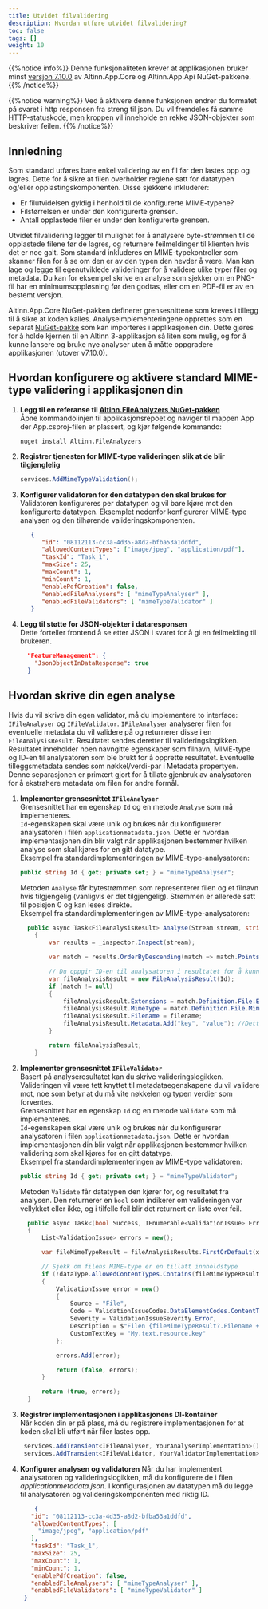 ```yaml
---
title: Utvidet filvalidering
description: Hvordan utføre utvidet filvalidering?
toc: false
tags: []
weight: 10
---
```


{{%notice info%}}
Denne funksjonaliteten krever at applikasjonen bruker minst [versjon 7.10.0](https://github.com/Altinn/app-lib-dotnet/releases/tag/v7.10.0) av Altinn.App.Core og Altinn.App.Api NuGet-pakkene.
{{% /notice%}}

{{%notice warning%}}
Ved å aktivere denne funksjonen endrer du formatet på svaret i http responsen fra streng til json. Du vil fremdeles få samme HTTP-statuskode, men kroppen vil inneholde en rekke JSON-objekter som beskriver feilen.
{{% /notice%}}


## Innledning
Som standard utføres bare enkel validering av en fil før den lastes opp og lagres. Dette for å sikre at filen overholder reglene satt for datatypen og/eller opplastingskomponenten. Disse sjekkene inkluderer:
* Er filutvidelsen gyldig i henhold til de konfigurerte MIME-typene?
* Filstørrelsen er under den konfigurerte grensen.
* Antall opplastede filer er under den konfigurerte grensen.

Utvidet filvalidering legger til mulighet for å analysere byte-strømmen til de opplastede filene før de lagres, og returnere feilmeldinger til klienten hvis det er noe galt. Som standard inkluderes en MIME-typekontroller som skanner filen for å se om den er av den typen den hevder å være. Man kan lage og legge til egenutviklede valideringer for å validere ulike typer filer og metadata. Du kan for eksempel skrive en analyse som sjekker om en PNG-fil har en minimumsoppløsning før den godtas, eller om en PDF-fil er av en bestemt versjon.

Altinn.App.Core NuGet-pakken definerer grensesnittene som kreves i tillegg til å sikre at koden kalles. Analyseimplementeringene opprettes som en separat [NuGet-pakke](https://www.nuget.org/packages/Altinn.FileAnalyzers) som kan importeres i applikasjonen din. Dette gjøres for å holde kjernen til en Altinn 3-applikasjon så liten som mulig, og for å kunne lansere og bruke nye analyser uten å måtte oppgradere applikasjonen (utover v7.10.0).


## Hvordan konfigurere og aktivere standard MIME-type validering i applikasjonen din
1. **Legg til en referanse til [Altinn.FileAnalyzers NuGet-pakken](https://www.nuget.org/packages/Altinn.FileAnalyzers)**  
   Åpne kommandolinjen til applikasjonsrepoet og naviger til mappen App der App.csproj-filen er plassert, og kjør følgende kommando:
   ```shell
   nuget install Altinn.FileAnalyzers
   ```
2. **Registrer tjenesten for MIME-type valideringen slik at de blir tilgjenglelig**
   ```csharp
   services.AddMimeTypeValidation();
   ```   
3. **Konfigurer validatoren for den datatypen den skal brukes for**  
   Validatoren konfigureres per datatypen og vil bare kjøre mot den konfigurerte datatypen. Eksemplet nedenfor konfigurerer MIME-type analysen og den tilhørende valideringskomponenten.
   ```json
      {
         "id": "08112113-cc3a-4d35-a8d2-bfba53a1ddfd",
         "allowedContentTypes": ["image/jpeg", "application/pdf"],
         "taskId": "Task_1",
         "maxSize": 25,
         "maxCount": 1,
         "minCount": 1,
         "enablePdfCreation": false,
         "enabledFileAnalysers": [ "mimeTypeAnalyser" ],
         "enabledFileValidators": [ "mimeTypeValidator" ]
      }
   ```
4. **Legg til støtte for JSON-objekter i dataresponsen**  
    Dette forteller frontend å se etter JSON i svaret for å gi en feilmelding til brukeren.
    ```json 
      "FeatureManagement": {
        "JsonObjectInDataResponse": true
      }
    ```

## Hvordan skrive din egen analyse
Hvis du vil skrive din egen validator, må du implementere to interface: `IFileAnalyser` og `IFileValidator`. `IFileAnalyser` analyserer filen for eventuelle metadata du vil validere på og returnerer disse i en `FileAnalysisResult`. Resultatet sendes deretter til valideringslogikken. Resultatet inneholder noen navngitte egenskaper som filnavn, MIME-type og ID-en til analysatoren som ble brukt for å opprette resultatet. Eventuelle tilleggsmetadata sendes som nøkkel/verdi-par i Metadata propertyen. Denne separasjonen er primært gjort for å tillate gjenbruk av analysatoren for å ekstrahere metadata om filen for andre formål.

1. **Implementer grensesnittet `IFileAnalyser`**  
   Grensesnittet har en egenskap `Id` og en metode `Analyse` som må implementeres.  
    `Id`-egenskapen skal være unik og brukes når du konfigurerer analysatoren i filen `applicationmetadata.json`. Dette er hvordan implementasjonen din blir valgt når applikasjonen bestemmer hvilken analyse som skal kjøres for en gitt datatype.  
    Eksempel fra standardimplementeringen av MIME-type-analysatoren:
    ```csharp
    public string Id { get; private set; } = "mimeTypeAnalyser";
    ```
    Metoden `Analyse` får bytestrømmen som representerer filen og et filnavn hvis tilgjengelig (vanligvis er det tilgjengelig). Strømmen er allerede satt til posisjon 0 og kan leses direkte.  
    Eksempel fra standardimplementeringen av MIME-type-analysatoren:
    ```csharp
      public async Task<FileAnalysisResult> Analyse(Stream stream, string? filename = null)
        {
            var results = _inspector.Inspect(stream);

            var match = results.OrderByDescending(match => match.Points).FirstOrDefault(match => match.Percentage == 1);

            // Du oppgir ID-en til analysatoren i resultatet for å kunne skille mellom resultater fra forskjellige analysatorer.
            var fileAnalysisResult = new FileAnalysisResult(Id);
            if (match != null)
            {
                fileAnalysisResult.Extensions = match.Definition.File.Extensions.ToList();
                fileAnalysisResult.MimeType = match.Definition.File.MimeType;
                fileAnalysisResult.Filename = filename;
                fileAnalysisResult.Metadata.Add("key", "value"); //Dette viser bare hvordan du legger til egendefinerte metadata.
            }

            return fileAnalysisResult;
        }
      ```
2. **Implementer grensesnittet `IFileValidator`**  
   Basert på analyseresultatet kan du skrive valideringslogikken. Valideringen vil være tett knyttet til metadataegenskapene du vil validere mot, noe som betyr at du må vite nøkkelen og typen verdier som forventes.  
   Grensesnittet har en egenskap `Id` og en metode `Validate` som må implementeres.  
   `Id`-egenskapen skal være unik og brukes når du konfigurerer analysatoren i filen `applicationmetadata.json`. Dette er hvordan implementasjonen din blir valgt når applikasjonen bestemmer hvilken validering som skal kjøres for en gitt datatype.  
   Eksempel fra standardimplementeringen av MIME-type validatoren:
   ```csharp
   public string Id { get; private set; } = "mimeTypeValidator";
   ```
   Metoden `Validate` får datatypen den kjører for, og resultatet fra analysen. Den returnerer en `bool` som indikerer om valideringen var vellykket eller ikke, og i tilfelle feil blir det returnert en liste over feil.
   ```csharp
     public async Task<(bool Success, IEnumerable<ValidationIssue> Errors)> Validate(DataType dataType, IEnumerable<FileAnalysisResult> fileAnalysisResults)
     {
         List<ValidationIssue> errors = new();

         var fileMimeTypeResult = fileAnalysisResults.FirstOrDefault(x => x.MimeType != null);

         // Sjekk om filens MIME-type er en tillatt innholdstype
         if (!dataType.AllowedContentTypes.Contains(fileMimeTypeResult?.MimeType, StringComparer.InvariantCultureIgnoreCase) && !dataType.AllowedContentTypes.Contains("application/octet-stream"))
         {
             ValidationIssue error = new()
             {
                 Source = "File",
                 Code = ValidationIssueCodes.DataElementCodes.ContentTypeNotAllowed,
                 Severity = ValidationIssueSeverity.Error,
                 Description = $"Filen {fileMimeTypeResult?.Filename + " "}virker ikke å være av en tillatt innholdstype i henhold til konfigurasjonen for datatypen {dataType.Id}. Tillatte innholdstyper er {string.Join(", ", dataType.AllowedContentTypes)}",
                 CustomTextKey = "My.text.resource.key"
             };

             errors.Add(error);

             return (false, errors);
         }

         return (true, errors);
     }
   ```
3. **Registrer implementasjonen i applikasjonens DI-kontainer**  
   Når koden din er på plass, må du registrere implementasjonen for at koden skal bli utført når filer lastes opp.
   ```csharp
    services.AddTransient<IFileAnalyser, YourAnalyserImplementation>();
    services.AddTransient<IFileValidator, YourValidatorImplementation>();
   ```
4. **Konfigurer analysen og validatoren**
   Når du har implementert analysatoren og valideringslogikken, må du konfigurere de i filen _applicationmetadata.json_. I konfigurasjonen av datatypen må du legge til analysatoren og valideringskomponenten med riktig ID.
   ```json
       {
      "id": "08112113-cc3a-4d35-a8d2-bfba53a1ddfd",
      "allowedContentTypes": [
        "image/jpeg", "application/pdf"
      ],
      "taskId": "Task_1",
      "maxSize": 25,
      "maxCount": 1,
      "minCount": 1,
      "enablePdfCreation": false,
      "enabledFileAnalysers": [ "mimeTypeAnalyser" ],
      "enabledFileValidators": [ "mimeTypeValidator" ]
    }
    ```